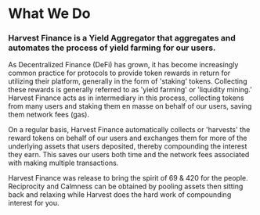 # What We Do

### Harvest Finance is a Yield Aggregator that aggregates and automates the process of yield farming for our users. 

As Decentralized Finance \(DeFi\) has grown, it has become increasingly common practice for protocols to provide token rewards in return for utilizing their platform, generally in the form of 'staking' tokens. Collecting these rewards is generally referred to as 'yield farming' or  'liquidity mining.' Harvest Finance acts as in intermediary in this process, collecting tokens from many users and staking them en masse on behalf of our users, saving them network fees \(gas\).

On a regular basis, Harvest Finance automatically collects or 'harvests' the reward tokens on behalf of our users and exchanges them for more of the underlying assets that users deposited, thereby compounding the interest they earn. This saves our users both time and the network fees associated with making multiple transactions. 

Harvest Finance was release to bring the spirit of 69  & 420 for the people. Reciprocity and Calmness can be obtained by pooling assets then sitting back and relaxing while Harvest does the hard work of compounding interest for you.

